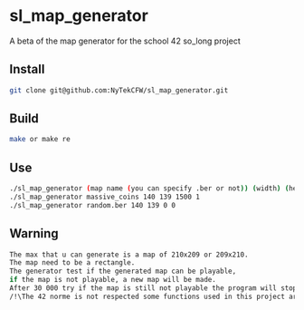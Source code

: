 # sl_map_generator
A beta of the map generator for the school 42 so_long project

## Install
```bash
git clone git@github.com:NyTekCFW/sl_map_generator.git
```
## Build
```bash
make or make re
```
## Use
```bash
./sl_map_generator (map name (you can specify .ber or not)) (width) (height) (number of collectibles 0 = automatic) (number of walls in map 0 = automatic)
./sl_map_generator massive_coins 140 139 1500 1
./sl_map_generator random.ber 140 139 0 0
```
## Warning
```bash
The max that u can generate is a map of 210x209 or 209x210.
The map need to be a rectangle.
The generator test if the generated map can be playable,
if the map is not playable, a new map will be made.
After 30 000 try if the map is still not playable the program will stop.
/!\The 42 norme is not respected some functions used in this project are not available for the so_long project so, dont include it when u send ur so_long
```
